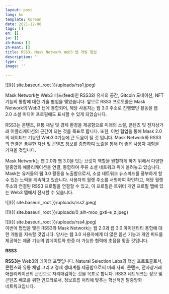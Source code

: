 ```yaml
---
layout: post
lang: ko
template: Korean
date: 2021-12-08
tags: []
en: []
ja: []
zh-Hans: []
zh-Hant: []
title: RSS3, Mask Network Web3 탭 개발 협업
description: ''
type: ''
image: ''

---
```

![]({{ site.baseurl_root }}/uploads/rss1.jpeg)

Mask Network는 Web3 피드(feed)인 RSS3와 유저의 공간, Gitcoin 도네이션, NFT 기능의 통합에 대한 기술 협업을 맺었습니다. 앞으로 RSS3 프로토콜은 Mask Network의 Web3 탭에 통합되어, 해당 사용자는 웹 3.0 주소로 진행했던 활동을 웹 2.0 소셜 미디어 프로필에도 표시할 수 있게 되었습니다.

RSS3는 콘텐츠, 유통 채널 및 경제 환경을 제공함으로 미래의 소셜, 콘텐츠 및 전자상거래 어플리케이션의 근간이 되는 것을 목표로 합니다. 또한, 이번 협업을 통해 Mask 2.0의 네이티브 기능인 Web3.0기능에 큰 도움이 될 것 입니다. Mask Network와 RSS3의 연결은 풍부한 자산 및 콘텐츠 정보를 종합하여 노출을 통해 더 좋은 사용자 체험을 가져올 것입니다.

Mask Network는 웹 2.0과 웹 3.0을 잇는 브릿지 역할을 원할하게 하기 위해서 다양한 탈중앙화 애플리케이션을 연결, 통합하여 주류 소셜 네트워크 위에 올려놓고 있습니다.   
Mask는 유저들의 웹 3.0 활동을 노출함으로서, 소셜 네트워크 뉴스피드를 풍부하게 할 수 있는 노력을 계속하고 있습니다. 사용자의 월렛 주소를 서명하여 확인하고, 해당 월렛 주소와 연결된 RSS3 프로필을 연결할 수 있고, 이 프로필은 트위터 개인 프로필 탭에 있는 Web3 탭에서 전시할 수 있습니다.

![]({{ site.baseurl_root }}/uploads/rss2.jpeg)

![]({{ site.baseurl_root }}/uploads/0_alh-moo_gxti-e_z.jpeg)

![]({{ site.baseurl_root }}/uploads/rss4.jpeg)  
이번에 협업을 맺은 RSS3와 Mask Network는 웹 2.0과 웹 3.0 아이덴티티 통합에 대한 개발을 지속할 것입니다. 양사는 웹 3.0 사용자에게 더 많은 옵션 기능과 개인 피드를 제공하는 제품 기능의 업데이트와 한증 더 가능한 협력에 초점을 맞출 것입니다.

**RSS3**

**RSS3는** Web3의 데이터 포맷입니다. Natural Selection Labs의 핵심 프로토콜로서, 콘텐츠와 유통 채널 그리고 경제 생태계를 제공함으로써 미래 사회, 콘텐츠, 전자상거래  
애플리케이션의 근간으로 자리매김하는 것을 목표로 합니다. RSS3 네트워크는 정보 및 콘텐츠 배포를 위한 인프라로서, 정보흐름 처리에 맞추는 혁신적인 탈중앙화   
네트워크입니다.